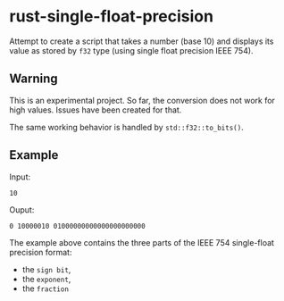 # rust-single-float-precision

Attempt to create a script that takes a number (base 10)
and displays its value as stored by `f32` type
(using single float precision IEEE 754).

## Warning

This is an experimental project. So far, the conversion
does not work for high values. Issues have been created for that.

The same working behavior is handled by `std::f32::to_bits()`.

## Example

Input:

```bash
10
```

Ouput:

```
0 10000010 01000000000000000000000
```

The example above contains the three parts of the IEEE 754 single-float precision format:
 * the `sign bit`,
 * the `exponent`,
 * the `fraction`
